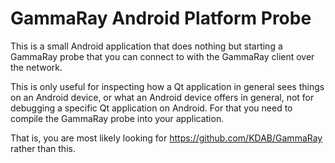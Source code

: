 # GammaRay Android Platform Probe

This is a small Android application that does nothing but starting a GammaRay probe that
you can connect to with the GammaRay client over the network.

This is only useful for inspecting how a Qt application in general sees things on an Android
device, or what an Android device offers in general, not for debugging a specific Qt application
on Android. For that you need to compile the GammaRay probe into your application.

That is, you are most likely looking for https://github.com/KDAB/GammaRay rather than this.
